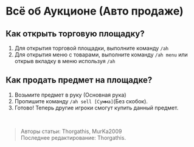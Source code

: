 # Всё об Аукционе (Авто продаже)

## Как открыть торговую площадку?

1. Для открытия торговой площадки, выполните команду ```/ah```
2. Для открытия меню с товарами, выполните команду ```/ah menu``` или открыв вкладку в меню используя ```/ah```

## Как продать предмет на площадке?

1. Возьмите предмет в руку (Основная рука)
2. Пропишите команду ```/ah sell [Сумма]```(Без скобок).
3. Готово! Теперь другие игроки смогут купить данный предмет.

<br>

> Авторы статьи: Thorgathis, MurKa2009 <br>
> Последнее редактирование: Thorgathis.
